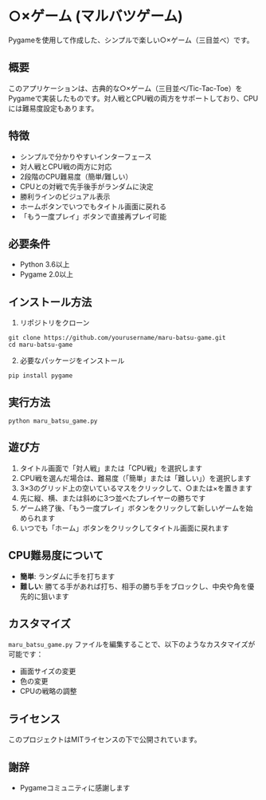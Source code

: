 # ○×ゲーム (マルバツゲーム)

Pygameを使用して作成した、シンプルで楽しい○×ゲーム（三目並べ）です。

## 概要

このアプリケーションは、古典的な○×ゲーム（三目並べ/Tic-Tac-Toe）をPygameで実装したものです。対人戦とCPU戦の両方をサポートしており、CPUには難易度設定もあります。

## 特徴

- シンプルで分かりやすいインターフェース
- 対人戦とCPU戦の両方に対応
- 2段階のCPU難易度（簡単/難しい）
- CPUとの対戦で先手後手がランダムに決定
- 勝利ラインのビジュアル表示
- ホームボタンでいつでもタイトル画面に戻れる
- 「もう一度プレイ」ボタンで直接再プレイ可能

## 必要条件

- Python 3.6以上
- Pygame 2.0以上

## インストール方法

1. リポジトリをクローン
```
git clone https://github.com/yourusername/maru-batsu-game.git
cd maru-batsu-game
```

2. 必要なパッケージをインストール
```
pip install pygame
```

## 実行方法

```
python maru_batsu_game.py
```

## 遊び方

1. タイトル画面で「対人戦」または「CPU戦」を選択します
2. CPU戦を選んだ場合は、難易度（「簡単」または「難しい」）を選択します
3. 3×3のグリッド上の空いているマスをクリックして、○または×を置きます
4. 先に縦、横、または斜めに3つ並べたプレイヤーの勝ちです
5. ゲーム終了後、「もう一度プレイ」ボタンをクリックして新しいゲームを始められます
6. いつでも「ホーム」ボタンをクリックしてタイトル画面に戻れます

## CPU難易度について

- **簡単**: ランダムに手を打ちます
- **難しい**: 勝てる手があれば打ち、相手の勝ち手をブロックし、中央や角を優先的に狙います

## カスタマイズ

`maru_batsu_game.py` ファイルを編集することで、以下のようなカスタマイズが可能です：

- 画面サイズの変更
- 色の変更
- CPUの戦略の調整

## ライセンス

このプロジェクトはMITライセンスの下で公開されています。

## 謝辞

- Pygameコミュニティに感謝します
